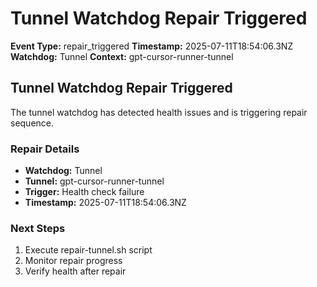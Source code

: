 # Tunnel Watchdog Repair Triggered

**Event Type:** repair_triggered
**Timestamp:** 2025-07-11T18:54:06.3NZ
**Watchdog:** Tunnel
**Context:** gpt-cursor-runner-tunnel


## Tunnel Watchdog Repair Triggered

The tunnel watchdog has detected health issues and is triggering repair sequence.

### Repair Details
- **Watchdog:** Tunnel
- **Tunnel:** gpt-cursor-runner-tunnel
- **Trigger:** Health check failure
- **Timestamp:** 2025-07-11T18:54:06.3NZ

### Next Steps
1. Execute repair-tunnel.sh script
2. Monitor repair progress
3. Verify health after repair


